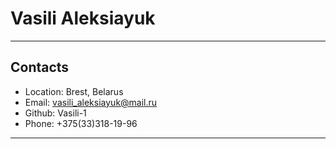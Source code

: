 # Vasili Aleksiayuk

---

## Contacts

- Location: Brest, Belarus
- Email: vasili_aleksiayuk@mail.ru
- Github: Vasili-1
- Phone: +375(33)318-19-96

---
